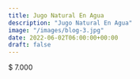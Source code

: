 ```yaml
---
title: Jugo Natural En Agua
description: "Jugo Natural En Agua"
image: "/images/blog-3.jpg"
date: 2022-06-02T06:00:00+00:00
draft: false
---
```


$ 7.000
